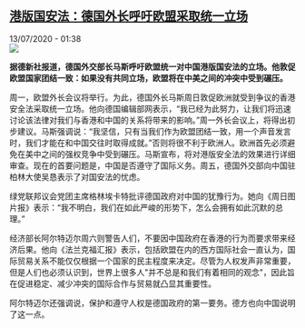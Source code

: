 <!--1594598167000-->
[港版国安法：德国外长呼吁欧盟采取统一立场](http://www.rfi.fr//cn/%E4%B8%AD%E5%9B%BD/20200712-%E6%B8%AF%E7%89%88%E5%9B%BD%E5%AE%89%E6%B3%95-%E5%BE%B7%E5%9B%BD%E5%A4%96%E9%95%BF%E5%91%BC%E5%90%81%E6%AC%A7%E7%9B%9F%E9%87%87%E5%8F%96%E7%BB%9F%E4%B8%80%E7%AB%8B%E5%9C%BA)
------

<div>13/07/2020 - 01:38</div><img src="https://s.rfi.fr/media/display/abba3ca0-c498-11ea-b9c2-005056a964fe/w:310/p:16x9/2020-07-12T082128Z_1503456122_RC2IRH9QAQ9M_RTRMADP_3_HONGKONG-ELECTION.JPG"><p><strong>据德新社报道，德国外交部长马斯呼吁欧盟统一对中国港版国安法的立场。他敦促欧盟国家团结一致：如果没有共同立场，欧盟将在中美之间的冲突中受到碾压。</strong></p><div class="t-content__body u-clearfix"><div class="m-interstitial"></div><p>周一，欧盟外长会议将举行。为此，德国外长马斯周日敦促欧洲就受到争议的香港安全法采取统一立场。他向德国编辑部网表示，“我已经为此努力，让我们将迅速讨论该法律对我们与香港和中国的关系将带来的影响。”周一外长会议上，将得出初步建议。马斯强调说：“我坚信，只有当我们作为欧盟团结一致，用一个声音发言时，我们才能在和中国交往时取得成就。”否则将很不利于欧洲人。欧洲首先必须避免在美中之间的强权竞争中受到碾压。马斯宣布，将对港版安全法的效果进行详细审查。现在的首要问题是，中国是否遵守了国际义务。周五，德国外交部向中国驻柏林大使吴恳表示了对国安法的忧虑。</p><p>绿党联邦议会党团主席格林埃卡特批评德国政府对中国的犹豫行为。她向《周日图片报》表示：“我不明白，我们在如此严峻的形势下，怎么会拥有如此沉默的总理。”</p><p>经济部长阿尔特迈尔周六则警告人们，不要因中国政府在香港的行为而要求带来经济后果。他向《法兰克福汇报》表示，包括欧盟在内的西方国际社会一直认为，国际贸易关系不能仅仅根据一个国家的民主程度来决定。尽管为人权发声非常重要，但是人们也必须认识到，世界上很多人"并不总是和我们有着相同的观念"，因此旨在促进稳定、减少冲突的国际合作与贸易就凸显其重要性。</p><p>阿尔特迈尔还强调说，保护和遵守人权是德国政府的第一要务。德方也向中国说明了这一点。</p><p> </p><div class="o-self-promo o-self-promo--nl o-self-promo--hidden" data-selfpromo-newsletter></div><div class="o-self-promo o-self-promo--app o-self-promo--hidden" data-selfpromo-app></div></div>
